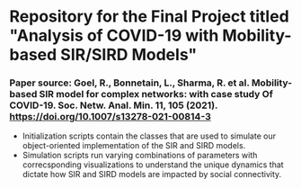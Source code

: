 # Repository for the Final Project titled "Analysis of COVID-19 with Mobility-based SIR/SIRD Models"
### Paper source: Goel, R., Bonnetain, L., Sharma, R. et al. Mobility-based SIR model for complex networks: with case study Of COVID-19. Soc. Netw. Anal. Min. 11, 105 (2021). https://doi.org/10.1007/s13278-021-00814-3
- Initialization scripts contain the classes that are used to simulate our object-oriented implementation of the SIR and SIRD models.
- Simulation scripts run varying combinations of parameters with correcsponding visualizations to understand the unique dynamics that dictate how SIR and SIRD models are impacted by social connectivity.
